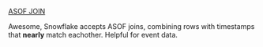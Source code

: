 [ASOF JOIN](https://docs.snowflake.com/en/sql-reference/constructs/asof-join)

Awesome, Snowflake accepts ASOF joins, combining rows with timestamps that **nearly** match eachother. Helpful for event data.